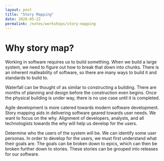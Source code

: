 ```yaml
---
layout: post
title: "Story Mapping"
date: 2020-05-22
permalink: /notes/workshops/story-mapping
---
```


# Why story map?

Working in software requires us to build something. When we build a large system, we need to figure out how to break that down into chunks. There is an inherent malleability of software, so there are many ways to build it and standards to build to. 

Waterfall can be thought of as similar to constructing a building. There are months of planning and design before the construction even begins. Once the physical building is under way, there is no use case until it is completed.

Agile development is more catered towards modern software development. Story mapping aids in delivering software geared towards user needs. We want to focus on the why. Alignment of developers, analysts, and all technologists towards the why will help us develop for the users.

Determine who the users of the system will be. We can identify some user personas. In order to develop for the users, we must first understand what their goals are. The goals can be broken down to epics, which can then be broken further down to stories. These stories can be grouped into releases for our software.